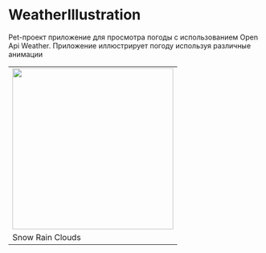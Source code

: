 # WeatherIllustration
Pet-проект приложение для просмотра погоды с использованием Open Api Weather. Приложение иллюстрирует погоду используя различные анимации

<table>
    <tr>
        <td>
            <img src=https://ie.wampi.ru/2022/06/12/ezgif.com-gif-maker.gif width="320"/>
        </td>
    </tr>
    <tr>
        <td>
            Snow Rain Clouds
        </td>
    </tr>
</table>
